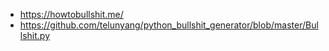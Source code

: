 
* https://howtobullshit.me/
* https://github.com/telunyang/python_bullshit_generator/blob/master/Bullshit.py
